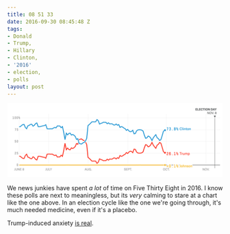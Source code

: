 ```yaml
---
title: 08 51 33
date: 2016-09-30 08:45:48 Z
tags:
- Donald
- Trump,
- Hillary
- Clinton,
- '2016'
- election,
- polls
layout: post
---
```


![fivethirtyeight on ninethirtytwothosandsixteen](/assets/images/538-sept30-2016.png)

We news junkies have spent *a lot* of time on Five Thirty Eight in 2016. I know these polls are next to meaningless, but its *very* calming to stare at a chart like the one above. In an election cycle like the one we're going through, it's much needed medicine, even if it's a placebo.

Trump-induced anxiety [is real](http://www.slate.com/articles/double_x/doublex/2016/09/trump_induced_anxiety_is_a_real_thing.html).